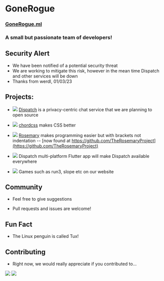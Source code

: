 # GoneRogue
### [GoneRogue.ml](Gonerogue.ml)
### A small but passionate team of developers!
## Security Alert
- We have been notified of a potential security threat
- We are working to mitigate this risk, however in the mean time Dispatch and other services will be down
- Thanks from werdl, 01/03/23
## Projects:

- <img SRC='https://img.shields.io/static/v1?label=Written In&message=PHP and AJAX&color=purple' /> [Dispatch](http://dispatch.ml) is a privacy-centric chat service that we are planning to open source 

- <img SRC='https://img.shields.io/static/v1?label=Written In&message=CSS&color=lightblue' /> [chordcss](http://getchord.ml) makes CSS better

- <img SRC='https://img.shields.io/static/v1?label=Written In&message=CPP&color=darkblue' /> [Rosemary](http://GitHub.com/gonerogueproductions/Rosemary) makes programming easier but with brackets not indentation -- [now found at https://github.com/TheRosemaryProject](https://github.com/TheRosemaryProject)

- <img SRC='https://img.shields.io/static/v1?label=Written In&message=Flutter&color=blue' /> Dispatch multi-platform Flutter app will make Dispatch available everywhere

- <img SRC='https://img.shields.io/static/v1?label=Written In&message=HTML, CSS and JS&color=orange' /> Games such as run3, slope etc on our website

## Community

- Feel free to give suggestions

- Pull requests and issues are welcome!

## Fun Fact

- The Linux penguin is called Tux!

## Contributing
- Right now, we would really appreciate if you
contributed to...
<img SRC='https://img.shields.io/static/v1?label=cssframework&message=chordcss&color=orange' />
<img SRC='https://img.shields.io/static/v1?label=programming language&message=Rosemary&color=green' />

